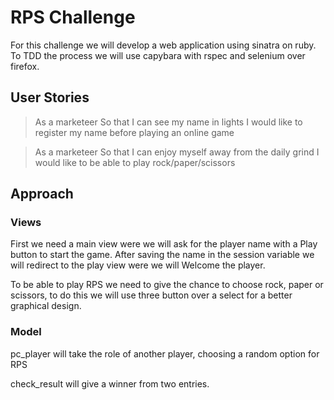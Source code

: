 # RPS Challenge

For this challenge we will develop a web application using sinatra on ruby. To TDD the process we will use capybara with rspec and selenium over firefox.

## User Stories
>As a marketeer
So that I can see my name in lights
I would like to register my name before playing an online game

>As a marketeer
So that I can enjoy myself away from the daily grind
I would like to be able to play rock/paper/scissors

## Approach

### Views

First we need a main view were we will ask for the player name with a Play button to start the game.
After saving the name in the session variable we will redirect to the play view were we will Welcome the player.

To be able to play RPS we need to give the chance to choose rock, paper or scissors, to do this we will use three button over a select for a better graphical design.

### Model

pc_player will take the role of another player, choosing a random option for RPS

check_result will give a winner from two entries.
